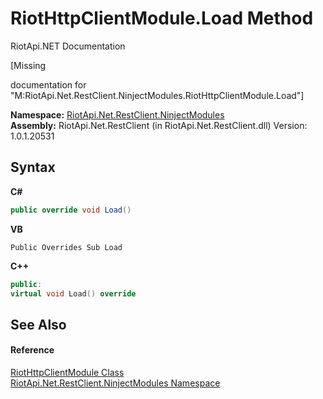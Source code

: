# RiotHttpClientModule.Load Method 
RiotApi.NET Documentation 

\[Missing <summary> documentation for "M:RiotApi.Net.RestClient.NinjectModules.RiotHttpClientModule.Load"\]

**Namespace:**&nbsp;<a href="d634c192-b909-04a2-7b81-0cd40215854b">RiotApi.Net.RestClient.NinjectModules</a><br />**Assembly:**&nbsp;RiotApi.Net.RestClient (in RiotApi.Net.RestClient.dll) Version: 1.0.1.20531

## Syntax

**C#**<br />
``` C#
public override void Load()
```

**VB**<br />
``` VB
Public Overrides Sub Load
```

**C++**<br />
``` C++
public:
virtual void Load() override
```


## See Also


#### Reference
<a href="96824362-b6da-2d0c-3690-e0fe1ea589b7">RiotHttpClientModule Class</a><br /><a href="d634c192-b909-04a2-7b81-0cd40215854b">RiotApi.Net.RestClient.NinjectModules Namespace</a><br />